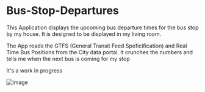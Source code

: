 # Bus-Stop-Departures

This Application displays the upcoming bus departure times for the bus stop by my house. It is designed to be displayed in my living room.

The App reads the GTFS (General Transit Feed Speficification) and Real Time Bus Positions from the City data portal. It crunches the numbers and tells me when the next bus is coming for my stop

It's a work in progress

![image](https://user-images.githubusercontent.com/63479105/163627376-21a9a13e-d2ce-4d19-805c-c42baf53e01f.png)

